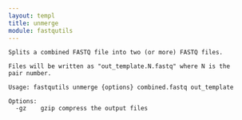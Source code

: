 ```yaml
---
layout: templ
title: unmerge
module: fastqutils
---
```

    
    Splits a combined FASTQ file into two (or more) FASTQ files.
    
    Files will be written as "out_template.N.fastq" where N is the
    pair number.
    
    Usage: fastqutils unmerge {options} combined.fastq out_template
    
    Options:
      -gz    gzip compress the output files
    
    

